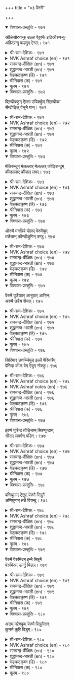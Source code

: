 +++
title = "०३ पॆरुमै"

+++


<details open><summary>विश्वास-प्रस्तुतिः - ९७१</summary>

ऒळिऒरुवऱ्कु उळ्ळ वॆऱुक्कै इळिऒरुवऱ्कु  
अह्दिऱन्दु वाऴ्दुम् ऎनल्।       ९७१
</details>

<details><summary>श्री-राम-देशिकः - ९७१</summary>

अधिकारः ९८. महत्त्वम्  
लोके कस्यचिदुत्साहो महत्त्वमिति कथ्यते ।  
विनोत्साहं जीवनेच्छा महत्वाभाव उच्यते ॥ ९७१॥
</details>

<details><summary>NVK Ashraf choice (en) - ९७१</summary>

०९७१
Honour is to crave for excellence.
Dishonor is to say: “I shall live without it”.
(N.V.K. Ashraf)
</details>

<details><summary>रामचन्द्र-दीक्षितः (en) - ९७१</summary>

971 oḷioruvaṟku uḷḷa veṟukkai iḷioruvaṟku  
aḵtuiṟantu vāḻtum eṉal.

971\. The glory of life is to achieve greatness. The poverty of life is to be lost to all glory.  
</details>

<details><summary>शुद्धानन्द-भारती (en) - ९७१</summary>

1\. ஒளிஒருவற்கு உள்ள வெறுக்கை இளிஒருவற்கு  
அஃதிறந்து வாழ்தும் எனல்.  
A heart of courage lives in light  
Devoid of that one's life is night.        971  
</details>

<details><summary>वेङ्कटकृष्ण (हि) - ९७१</summary>

971
मानव को विख्याति दे, रहना सहित उमंग ।  
‘जीयेंगे उसके बिना’, है यों कथन कलक ॥
</details>

<details><summary>श्रीनिवास (क) - ९७१</summary>

971. ऒब्बन बाळिनल्लि बॆळकॆन्दरॆ अवनल्लिरुव शक्तिये; ऒबन बाळिनल्लि कत्तलॆन्दरॆ, अदु इल्लदॆये बाळबहुदु ऎम्ब
अवन ऎणिकॆ.

</details>

<details><summary>मूलम् - ९७१</summary>

ऒळिऒरुवऱ्कु उळ्ळ वॆऱुक्कै इळिऒरुवऱ्कु
अह्दिऱन्दु वाऴ्दुम् ऎऩल्। ९७१
</details>

<details open><summary>विश्वास-प्रस्तुतिः - ९७२</summary>

पिऱप्पॊक्कुम् ऎल्ला उयिर्क्कुम् सिऱप्पॊव्वा  
सॆय्दॊऴिल् वेऱ्ऱुमै यान्।      ९७२
</details>

<details><summary>श्री-राम-देशिकः - ९७२</summary>

तुल्याः स्युर्जन्मना सर्वे किन्तु कर्मविभेदतः ।  
महत्त्वतदाभावौ तु भिन्नौ जीवेषु तिष्ठतः ॥ ९७२॥
</details>

<details><summary>NVK Ashraf choice (en) - ९७२</summary>

०९७२
By birth all men are equal. Differences in their action
Render their worth unequal.
(S. Maharajan)
</details>

<details><summary>रामचन्द्र-दीक्षितः (en) - ९७२</summary>

972 piṟappuokkum ellā uyirkkum ciṟappuovvā  
ceytoḻil vēṟṟumai yāṉ.

972\. It is not birth but deeds that mark men.  
</details>

<details><summary>शुद्धानन्द-भारती (en) - ९७२</summary>

2\. பிறப்பொக்கும் எல்லா உயிர்க்கும் சிறப்பொவ்வா  
செய்தொழில் வேற்றுமை யான்.  
All beings are the same in birth  
But work decides their varied worth.        972  
</details>

<details><summary>वेङ्कटकृष्ण (हि) - ९७२</summary>

972
सभी मनुज हैं जन्म से, होते एक समान ।  
गुण-विशेष फिर सम नहीं, कर्म-भेद से जान ॥
</details>

<details><summary>श्रीनिवास (क) - ९७२</summary>

972. ऎल्ला जीविगळिगू हुट्टु ऒन्दे रीतियदु; आदरॆ, अवरवरु माडुव कॆलसगळु बेरॆबेरॆयागिरुवुदरिन्द,
कीर्ति प्रतिष्ठॆगळु भिन्नवागिरुत्तदॆ.

</details>

<details><summary>मूलम् - ९७२</summary>

पिऱप्पॊक्कुम् ऎल्ला उयिर्क्कुम् सिऱप्पॊव्वा
सॆय्दॊऴिल् वेऱ्ऱुमै याऩ्। ९७२
</details>

<details open><summary>विश्वास-प्रस्तुतिः - ९७३</summary>

मेलिरुन्दुम् मेलल्लार् मेलल्लर् कीऴिरुन्दुम्  
कीऴल्लार् कीऴल् लवर्।      ९७३
</details>

<details><summary>श्री-राम-देशिकः - ९७३</summary>

श्रेष्ठकर्म विन श्रेष्ठकृत्यात् सामान्योऽपि महान् भवेत् ।  
विना स्थानां श्रेष्ठकृत्यात् सामान्योऽपि महान् भवेत् ॥ ९७३॥
</details>

<details><summary>NVK Ashraf choice (en) - ९७३</summary>

०९७३
Neither the high-born who act low are high,
Nor the low-born who act high, low. *
(P.S. Sundaram)
</details>

<details><summary>रामचन्द्र-दीक्षितः (en) - ९७३</summary>

973 mēliruntum mēlallār mēlallar kīḻiruntum  
kīḻallār kīḻal lavar.

973\. One is not great because of one’s birth in a noble family; one is not low because of one’s low birth.  
</details>

<details><summary>शुद्धानन्द-भारती (en) - ९७३</summary>

3\. மேலிருந்தும் மேலல்லார் மேலல்லர் கீழிருந்தும்  
கீழல்லார் கீழல் லவர்.  
Ignoble high not high they are  
The noble low not low they fare.        973  
</details>

<details><summary>वेङ्कटकृष्ण (हि) - ९७३</summary>

973
छोटे नहिं होते बड़े, यद्यपि स्थिति है उच्च ।  
निचली स्थिति में भी बड़े, होते हैं नहिं तुच्छ ॥
</details>

<details><summary>श्रीनिवास (क) - ९७३</summary>

973. मेलाद स्थितियल्लिद्दरू कूड, मेलाद गुणविल्लदवरु मेलु वर्गदवरॆनिसिकॊळ्ळलाररु; अदे रीति, कीळु
स्थितियल्लिद्दरू कूड कीळाद गुण हॊन्ददवरु कीळु वर्गदवरॆन्दु ऎनिसिकॊळ्ळलाररु.

</details>

<details><summary>मूलम् - ९७३</summary>

मेलिरुन्दुम् मेलल्लार् मेलल्लर् कीऴिरुन्दुम्
कीऴल्लार् कीऴल् लवर्। ९७३
</details>

<details open><summary>विश्वास-प्रस्तुतिः - ९७४</summary>

ऒरुमै मगळिरे पोलप् पॆरुमैयुम्  
तन्नैत्तान् कॊण्डॊऴुगिन् उण्डु।       ९७४
</details>

<details><summary>श्री-राम-देशिकः - ९७४</summary>

यस्त्वात्मानं सद्गुणाद्यैः रक्षन् जीवति मानवः ।  
महिमानं स विन्देत दृढचित्ता सती यथा ॥ ९७४॥
</details>

<details><summary>NVK Ashraf choice (en) - ९७४</summary>

०९७४
Even greatness, like a woman’s chastity,
Belongs only to him who guards himself.
(W.H. Drew and J. Lazarus)
</details>

<details><summary>रामचन्द्र-दीक्षितः (en) - ९७४</summary>

974 orumai makaḷirē pōlap perumaiyum  
taṉṉaittāṉ koṇṭuoḻukiṉ uṇṭu.

974\. Greatness springs from one’s own good conduct preserved like the sacred honour of a woman.  
</details>

<details><summary>शुद्धानन्द-भारती (en) - ९७४</summary>

4\. ஒருமை மகளிரே போலப் பெருமையும்  
தன்னைத்தான் கொண்டொழுகின் உண்டு.  
Greatness like woman's chastity  
Is guarded by self-varacity.        974  
</details>

<details><summary>वेङ्कटकृष्ण (हि) - ९७४</summary>

974
एक निष्ठ रहती हुई, नारी सती समान ।  
आत्म-संयमी जो रहा, उसका हो बहुमान ॥
</details>

<details><summary>श्रीनिवास (क) - ९७४</summary>

974. एक निष्ठॆयुळ्ळ हॆङ्गसरन्तॆये हिरिमॆयू कूड, तन्नन्नु तानु कापाडिकॊण्डु नडॆदुकॊण्डरॆ मात्र उण्टु.

</details>

<details><summary>मूलम् - ९७४</summary>

ऒरुमै मगळिरे पोलप् पॆरुमैयुम्
तऩ्ऩैत्ताऩ् कॊण्डॊऴुगिऩ् उण्डु। ९७४
</details>

<details open><summary>विश्वास-प्रस्तुतिः - ९७५</summary>

पॆरुमै युडैयवर् आऱ्ऱुवार् आऱ्ऱिन्  
अरुमै उडैय सॆयल्।       ९७५
</details>

<details><summary>श्री-राम-देशिकः - ९७५</summary>

महत्त्वगुणसम्पन्नाः कर्तव्यं कार्यमुत्तमम् ।  
विहितेन पथा कर्तुं भवेयुः शक्तिशालिनः ॥ ९७५॥
</details>

<details><summary>NVK Ashraf choice (en) - ९७५</summary>

०९७५
If the great achieve anything,
It will be deeds rare in achievement. *
(P.S. Sundaram)
</details>

<details><summary>रामचन्द्र-दीक्षितः (en) - ९७५</summary>

975 perumai uṭaiyavar āṟṟuvār āṟṟiṉ  
arumai uṭaiya ceyal.

975\. Greatness achieves things difficult for others.  
</details>

<details><summary>शुद्धानन्द-भारती (en) - ९७५</summary>

5\. பெருமை உடையவர் ஆற்றுவார் ஆற்றின்  
அருமை உடைய செயல்.  
Great souls when their will is active  
Do mighty deeds rare to achieve.        975  
</details>

<details><summary>वेङ्कटकृष्ण (हि) - ९७५</summary>

975
जो जन महानुभव हैं, उनको है यह साध्य ।  
कर चुकना है रीति से, जो हैं कार्य असाध्य ॥
</details>

<details><summary>श्रीनिवास (क) - ९७५</summary>

975. हिरिमॆयु गुणवुळ्ळवरु, कष्ट कालदल्लियू माडूवुदक्कॆ असाध्यवाद कॆलसगळन्नु, तक्क रीतियल्लि माडि
मुगिसबल्लवरागुत्तारॆ.

</details>

<details><summary>मूलम् - ९७५</summary>

पॆरुमै युडैयवर् आऱ्ऱुवार् आऱ्ऱिऩ्
अरुमै उडैय सॆयल्। ९७५
</details>

<details open><summary>विश्वास-प्रस्तुतिः - ९७६</summary>

सिऱियार् उणर्च्चियुळ् इल्लै पॆरियारैप्  
पेणिक् कॊळ् वेम् ऎन्नुम् नोक्कु।       ९७६
</details>

<details><summary>श्री-राम-देशिकः - ९७६</summary>

''महात्मनः पुरस्कृत्य यामस्तद्गतवर्त्मना'' ।  
इति न स्यान्मतिर्नीचेष्वात्मश्लाघापरेषु च ॥ ९७६॥
</details>

<details><summary>NVK Ashraf choice (en) - ९७६</summary>

०९७६
It is not in the nature of the small to have
That outlook of emulating the great. *
(S.M. Diaz)
</details>

<details><summary>NVK Ashraf notes (en) - ९७६</summary>

९७६. yama = God of Death.
</details>

<details><summary>रामचन्द्र-दीक्षितः (en) - ९७६</summary>

976 ciṟiyār uṇarcciyuḷ illai periyāraip  
pēṇikkoḷ vēmeṉṉum nōkku.

976\. Littleness feels no reverence for the great.  
</details>

<details><summary>शुद्धानन्द-भारती (en) - ९७६</summary>

6\. சிறியார் உணர்ச்சியுள் இல்லை பெரியாரைப்  
பேணிக்கொள் வேம்என்னும் நோக்கு.  
The petty-natured ones have not  
The mind to seek and befriend the great.        976  
</details>

<details><summary>वेङ्कटकृष्ण (हि) - ९७६</summary>

976
छोटों के मन में नहीं, होता यों सुविचार ।  
पावें गुण नर श्रेष्ठ का, कर उनका सत्कार ॥
</details>

<details><summary>श्रीनिवास (क) - ९७६</summary>

976. हिरियर हादियल्लि नडॆदु, अवर गुणगळन्नु नावू पडॆदुकॊळ्ळबेकु ऎन्नुव दृष्टि अल्पर मनस्सिनल्लि बरुवुदिल्ल.

</details>

<details><summary>मूलम् - ९७६</summary>

सिऱियार् उणर्चियुळ् इल्लै पॆरियारैप्
पेणिक् कॊळ् वेम् ऎऩ्ऩुम् नोक्कु। ९७६
</details>

<details open><summary>विश्वास-प्रस्तुतिः - ९७७</summary>

इऱप्पे पुरिन्द तॊऴिऱ्ऱाम् सिऱप्पुन्दान्  
सीरल् लवर्गण् पडिन्।       ९७७
</details>

<details><summary>श्री-राम-देशिकः - ९७७</summary>

सज्जनार्हमहत्वाख्यगुणो विद्यादिवर्जितम् ।  
अस्थानपुरुषं प्राप्य तं कुर्याद् गर्वपूरितम् ॥ ९७७॥
</details>

<details><summary>NVK Ashraf choice (en) - ९७७</summary>

०९७७
If any distinction falls on the little minded,
Their insolence will know no bounds. *
(V.V.S. Aiyar)
</details>

<details><summary>रामचन्द्र-दीक्षितः (en) - ९७७</summary>

977 iṟappōr irunta toḻiṟṟām ciṟappuntāṉ  
cīral lavarkaṇ paṭiṉ.

977\. Littleness is proud of its virtues.  
</details>

<details><summary>शुद्धानन्द-भारती (en) - ९७७</summary>

7\. இறப்பே புரிந்த தொழிற்றாம் சிறப்புந்தான்  
சீரல் லவர்கட் படின்.  
The base with power and opulence  
Wax with deeds of insolence.        977  
</details>

<details><summary>वेङ्कटकृष्ण (हि) - ९७७</summary>

977
लगती है संपन्नता, जब ओछों के हाथ ।  
तब भी अत्याचार ही, करे गर्व के साथ ॥
</details>

<details><summary>श्रीनिवास (क) - ९७७</summary>

977. कुल, सम्पद, शिक्षण मॊदलाद हिरिमॆयु कीळादवर कैयल्लि सिक्किकॊण्डरॆ, दुरहङ्कारवन्नु वृद्धिपडिसुत्तदॆ.

</details>

<details><summary>मूलम् - ९७७</summary>

इऱप्पे पुरिन्द तॊऴिऱ्ऱाम् सिऱप्पुन्दाऩ्
सीरल् लवर्गण् पडिऩ्। ९७७
</details>

<details open><summary>विश्वास-प्रस्तुतिः - ९७८</summary>

पणियुमाम् ऎऩ्ऱुम् पॆरुमै सिऱुमै  
अणियुमाम् तन्नै वियन्दु।       ९७८
</details>

<details><summary>श्री-राम-देशिकः - ९७८</summary>

महत्वगुणशीलास्तु भवन्ति विनयान्विताः ।  
तद्विहीना निजस्तोत्रकरणैकपरायणाः ॥ ९७८॥
</details>

<details><summary>NVK Ashraf choice (en) - ९७८</summary>

०९७८
The great are always humble,
And the small lost in self-admiration.
(P.S. Sundaram)
</details>

<details><summary>रामचन्द्र-दीक्षितः (en) - ९७८</summary>

978 paṇiyumām eṉṟum perumai ciṟumai  
aṇiyumām taṉṉai viyantu.

978\. Greatness is all humility; littleness is all arrogance.  
</details>

<details><summary>शुद्धानन्द-भारती (en) - ९७८</summary>

8\. பணியுமாம் என்றும் பெருமை சிறுமை  
அணியுமாம் தன்னை வியந்து.  
Greatness bends with modesty  
Meanness vaunts with vanity        978  
</details>

<details><summary>वेङ्कटकृष्ण (हि) - ९७८</summary>

978
है तो महानुभावता, विनयशील सब पर्व ।  
अहम्मन्य हो तुच्छता, करती है अति गर्व ॥
</details>

<details><summary>श्रीनिवास (क) - ९७८</summary>

978. यावागलू तग्गि नडॆयुवुदे हिरिय गुण; तम्म प्रतिष्ठॆयन्नु मरॆसि कॊण्डाडुवुदु कीळुगुण.

</details>

<details><summary>मूलम् - ९७८</summary>

पणियुमाम् ऎऩ्ऱुम् पॆरुमै सिऱुमै
अणियुमाम् तऩ्ऩै वियन्दु। ९७८
</details>

<details open><summary>विश्वास-प्रस्तुतिः - ९७९</summary>

पॆरुमै पॆरुमिदम् इन्मै सिऱुमै  
पॆरुमिदम् ऊर्न्दु विडल्।      ९७९
</details>

<details><summary>श्री-राम-देशिकः - ९७९</summary>

गार्वभावो महत्त्वस्य लक्षणं सति कारणे ।  
निष्कारणमहङ्कारवत्ता नीचत्वलक्षणम् ॥ ९७९॥
</details>

<details><summary>NVK Ashraf choice (en) - ९७९</summary>

०९७९
The great are never puffed up,
While the small are inordinately proud. *
(P.S. Sundaram)
</details>

<details><summary>रामचन्द्र-दीक्षितः (en) - ९७९</summary>

979 perumai perumitam iṉmai ciṟumai  
perumitam ūrntu viṭal.

979\. Greatness is not conscious of its worth. Littleness is rooted in pride.  
</details>

<details><summary>शुद्धानन्द-भारती (en) - ९७९</summary>

9\. பெருமை பெருமிதம் இன்மை சிறுமை  
பெருமிதம் ஊர்ந்து விடல்.  
Greatness is free from insolence  
Littleness swells with that offence.        979  
</details>

<details><summary>वेङ्कटकृष्ण (हि) - ९७९</summary>

979
अहम्मन्यता-हीनता, है महानता बान ।  
अहम्मन्यता-सींव ही, ओछापन है जान ॥
</details>

<details><summary>श्रीनिवास (क) - ९७९</summary>

979. हिरिमॆय गुणवॆन्दरॆ अहङ्कारविल्लदॆ बाळुवुदु; कीळ्तनवॆन्दरॆ अहङ्कारवु बेरूरि निल्लुवुदु.

</details>

<details><summary>मूलम् - ९७९</summary>

पॆरुमै पॆरुमिदम् इऩ्मै सिऱुमै
पॆरुमिदम् ऊर्न्दु विडल्। ९७९
</details>

<details open><summary>विश्वास-प्रस्तुतिः - ९८०</summary>

अऱ्ऱम् मऱैक्कुम् पॆरुमै सिऱुमैदान्  
कुऱ्ऱमे कूऱि विडुम्।       ९८०
</details>

<details><summary>श्री-राम-देशिकः - ९८०</summary>

महान्तः परदोषाणां दर्शने विमुखाः किल ।  
अधमाः परदोषैकदर्शने नितरां प्रियाः ॥ ९८०॥
</details>

<details><summary>NVK Ashraf choice (en) - ९८०</summary>

०९८०
The great hide others' faults.
Only the small talk of nothing else.
(P.S. Sundaram)
</details>

<details><summary>रामचन्द्र-दीक्षितः (en) - ९८०</summary>

980 aṟṟam maṟaikkum perumai ciṟumaitāṉ  
kuṟṟamē kūṟi viṭum.

980\. Greatness hides the faults of others; littleness trumpets their faults alone.  
</details>

<details><summary>शुद्धानन्द-भारती (en) - ९८०</summary>

10\. அற்றம் மறைக்கும் பெருமை சிறுமைதான்  
குற்றமே கூறி விடும்.  
Weakness of others greatness screens  
Smallness defects alone proclaims.        980  
</details>

<details><summary>वेङ्कटकृष्ण (हि) - ९८०</summary>

980
दोषों को देना छिपा, है महानता-भाव ।  
दोषों की ही घोषणा, है तुच्छत- स्वभाव ॥
</details>

<details><summary>श्रीनिवास (क) - ९८०</summary>

980. हिरिमॆय गुणवु इतरर गुणदोषगळन्नु मरॆयुवुदु; कीळुतनवादरो इतरर गुणदोषगळन्ने ऎत्ति
आडुवुदु.
</details>

<details><summary>मूलम् - ९८०</summary>

अऱ्ऱम् मऱैक्कुम् पॆरुमै सिऱुमैदाऩ्
कुऱ्ऱमे कूऱि विडुम्। ९८०
</details>

